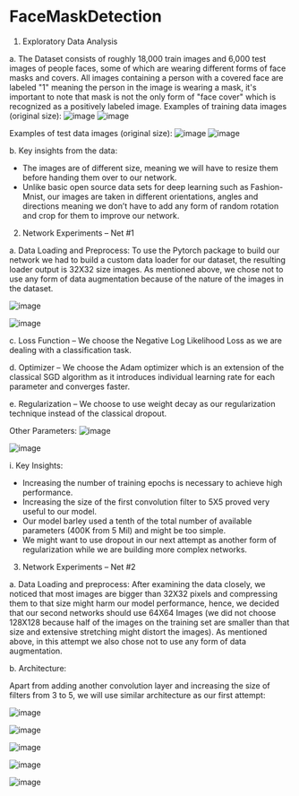 # FaceMaskDetection

1.	Exploratory Data Analysis

a.	The Dataset consists of roughly 18,000 train images and 6,000 test images of people faces, some of which are wearing different forms of face masks and covers.
All images containing a person with a covered face are labeled "1" meaning the person in the image is wearing a mask, it's important to note that mask is not the only form of "face cover" which is recognized as a positively labeled image.
Examples of training data images (original size):
![image](https://user-images.githubusercontent.com/26842519/94170473-cc0b5400-fe98-11ea-90a2-3d1c9209ff62.png)
![image](https://user-images.githubusercontent.com/26842519/94170490-d1689e80-fe98-11ea-962d-a10b9f55cdd8.png)

Examples of test data images (original size):
![image](https://user-images.githubusercontent.com/26842519/94170515-d9284300-fe98-11ea-93d1-56ed5fb485f1.png)
![image](https://user-images.githubusercontent.com/26842519/94170523-db8a9d00-fe98-11ea-85ad-2a12587017d4.png)

b.	Key insights from the data:
-	The images are of different size, meaning we will have to resize them before handing them over to our network.
-	Unlike basic open source data sets for deep learning such as Fashion-Mnist, our images are taken in different orientations, angles and directions meaning we don’t have to add any form of random rotation and crop for them to improve our network.
2.	Network Experiments – Net #1

a.	Data Loading and Preprocess:
To use the Pytorch package to build our network we had to build a custom data loader for our dataset, the resulting loader output is 32X32 size images.
As mentioned above, we chose not to use any form of data augmentation because of the nature of the images in the dataset.

![image](https://user-images.githubusercontent.com/26842519/94171929-86e82180-fe9a-11ea-98f4-ef0c6bacfc96.png)

![image](https://user-images.githubusercontent.com/26842519/94171953-8e0f2f80-fe9a-11ea-887c-40f2bf2f2a66.png)

c.	Loss Function – We choose the Negative Log Likelihood Loss as we are dealing with a classification task.

d.	Optimizer – We choose the Adam optimizer which is an extension of the classical SGD algorithm as it introduces individual learning rate for each parameter and converges faster.

e.	Regularization – We choose to use weight decay as our regularization technique instead of the classical dropout.

Other Parameters:
![image](https://user-images.githubusercontent.com/26842519/94173222-48536680-fe9c-11ea-98d3-7e55cd6426b6.png)

![image](https://user-images.githubusercontent.com/26842519/94173129-1b9f4f00-fe9c-11ea-917c-a9e830cad99f.png)


i.	Key Insights:
-	Increasing the number of training epochs is necessary to achieve high performance. 
-	Increasing the size of the first convolution filter to 5X5 proved very useful to our model.
-	Our model barley used a tenth of the total number of available parameters (400K from 5 Mil) and might be too simple.
-	We might want to use dropout in our next attempt as another form of regularization while we are building more complex networks.

3.	Network Experiments – Net #2

a.	Data Loading and preprocess:
After examining the data closely, we noticed that most images are bigger than 32X32 pixels and compressing them to that size might harm our model performance, hence, we decided that our second networks should use 64X64 Images (we did not choose 128X128 because half of the images on the training set are smaller than that size and extensive stretching might distort the images).
As mentioned above, in this attempt we also chose not to use any form of data augmentation.

b.	Architecture:

Apart from adding another convolution layer and increasing the size of filters from 3 to 5, we will use similar architecture as our first attempt:

![image](https://user-images.githubusercontent.com/26842519/94172942-d844e080-fe9b-11ea-8c8f-18cf9489fce8.png)

![image](https://user-images.githubusercontent.com/26842519/94170690-08d74b00-fe99-11ea-8b74-cab74332b388.png)

![image](https://user-images.githubusercontent.com/26842519/94170706-0ecd2c00-fe99-11ea-9eb8-2d0b293816c5.png)

![image](https://user-images.githubusercontent.com/26842519/94170733-18569400-fe99-11ea-93c6-fd11c878a414.png)

![image](https://user-images.githubusercontent.com/26842519/94170775-24daec80-fe99-11ea-8e14-68547c8c80db.png)
